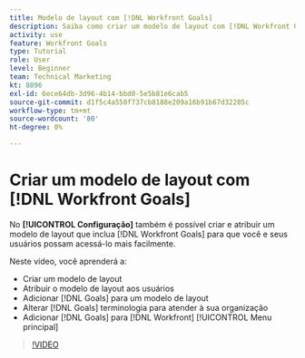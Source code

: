 ```yaml
---
title: Modelo de layout com [!DNL Workfront Goals]
description: Saiba como criar um modelo de layout com [!DNL Workfront Goals], assign the layout template to users, and change [!DNL Goals] terminologia para atender à sua organização.
activity: use
feature: Workfront Goals
type: Tutorial
role: User
level: Beginner
team: Technical Marketing
kt: 8896
exl-id: 6ece64db-3d96-4b14-bbd0-5e5b81e6cab5
source-git-commit: d1f5c4a558f737cb8188e209a16b91b67d32285c
workflow-type: tm+mt
source-wordcount: '80'
ht-degree: 0%

---
```


# Criar um modelo de layout com [!DNL Workfront Goals]

No **[!UICONTROL Configuração]** também é possível criar e atribuir um modelo de layout que inclua [!DNL Workfront Goals] para que você e seus usuários possam acessá-lo mais facilmente.

Neste vídeo, você aprenderá a:

* Criar um modelo de layout
* Atribuir o modelo de layout aos usuários
* Adicionar [!DNL Goals] para um modelo de layout
* Alterar [!DNL Goals] terminologia para atender à sua organização
* Adicionar [!DNL Goals] para [!DNL Workfront] [!UICONTROL Menu principal]

>[!VIDEO](https://video.tv.adobe.com/v/335190/?quality=12)

<!--
Learn more graphic
-->
